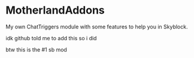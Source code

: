 # MotherlandAddons
My own ChatTriggers module with some features to help you in Skyblock.

idk github told me to add this so i did

btw this is the #1 sb mod
